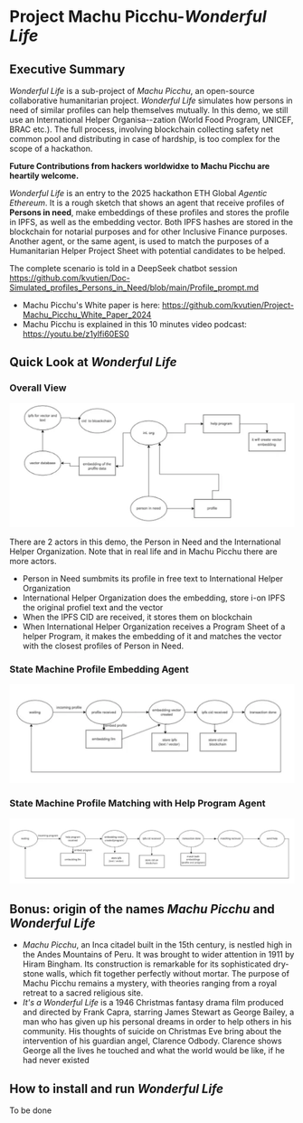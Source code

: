 # Project Machu Picchu-*Wonderful Life*
## Executive Summary
*Wonderful Life* is a sub-project of *Machu Picchu*, an open-source collaborative humanitarian project. *Wonderful Life* simulates how persons in need of similar profiles can help themselves mutually. In this demo, we still use an International Helper Organisa--zation (World Food Program, UNICEF, BRAC etc.). The full process, involving blockchain collecting safety net common pool and distributing in case of hardship, is too complex for the scope of a hackathon.

**Future Contributions from hackers worldwidxe to Machu Picchu are heartily welcome.**

*Wonderful Life* is an entry to the 2025 hackathon ETH Global *Agentic Ethereum*. It is a rough sketch that shows an agent that receive profiles of **Persons in need**, make embeddings of these profiles and stores the profile in IPFS, as well as the embedding vector. Both IPFS hashes are stored in the blockchain for notarial purposes and for other Inclusive Finance purposes. Another agent, or the same agent, is used to match the purposes of a Humanitarian Helper Project Sheet with potential candidates to be helped.

The complete scenario is told in a DeepSeek chatbot session https://github.com/kvutien/Doc-Simulated_profiles_Persons_in_Need/blob/main/Profile_prompt.md

- Machu Picchu's White paper is here: https://github.com/kvutien/Project-Machu_Picchu_White_Paper_2024
- Machu Picchu is explained in this 10 minutes video podcast: https://youtu.be/z1ylfi60ES0

## Quick Look at *Wonderful Life*
### Overall View
![Overall View](./images/wonderful_life_overall.png)

There are 2 actors in this demo, the Person in Need and the International Helper Organization. Note that in real life and in Machu Picchu there are more actors.
- Person in Need sumbmits its profile in free text to International Helper Organization
- International Helper Organization does the embedding, store i-on IPFS the original profiel text and the vector
- When the IPFS CID are received, it stores them on blockchain
- When International Helper Organization receives a Program Sheet of a helper Program, it makes the embedding of it and matches the vector with the closest profiles of Person in Need.


### State Machine Profile Embedding Agent
![Embedding State Machine](./images/wonderful_life_states1.png)
### State Machine Profile Matching with Help Program Agent
![matching State Machine](./images/wonderful_life_states2.png)

## Bonus: origin of the names *Machu Picchu* and *Wonderful Life*
- *Machu Picchu*, an Inca citadel built in the 15th century, is nestled high in the Andes Mountains of Peru. It was brought to wider attention in 1911 by Hiram Bingham. Its construction is remarkable for its sophisticated dry-stone walls, which fit together perfectly without mortar. The purpose of Machu Picchu remains a mystery, with theories ranging from a royal retreat to a sacred religious site.
- *It's a Wonderful Life* is a 1946 Christmas fantasy drama film produced and directed by Frank Capra, starring James Stewart as George Bailey, a man who has given up his personal dreams in order to help others in his community. His thoughts of suicide on Christmas Eve bring about the intervention of his guardian angel, Clarence Odbody. Clarence shows George all the lives he touched and what the world would be like, if he had never existed

## How to install and run *Wonderful Life*
To be done